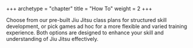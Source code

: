 +++
archetype = "chapter"
title = "How To"
weight = 2
+++

Choose from our pre-built Jiu Jitsu class plans for structured skill development, or pick games ad hoc for a more flexible and varied training experience. Both options are designed to enhance your skill and understanding of Jiu Jitsu effectively.